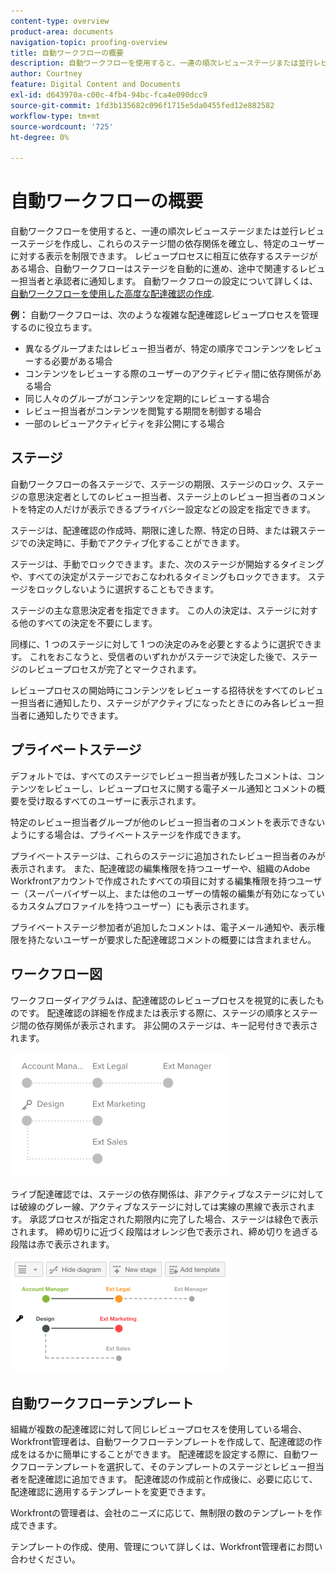 ```yaml
---
content-type: overview
product-area: documents
navigation-topic: proofing-overview
title: 自動ワークフローの概要
description: 自動ワークフローを使用すると、一連の順次レビューステージまたは並行レビューステージを作成し、これらのステージ間の依存関係を確立し、特定のユーザーに対する表示を制限できます。 レビュープロセスに相互に依存するステージがある場合、自動ワークフローはステージを自動的に進め、途中で関連するレビュー担当者と承認者に通知します。
author: Courtney
feature: Digital Content and Documents
exl-id: d643970a-c00c-4fb4-94bc-fca4e090dcc9
source-git-commit: 1fd3b135682c096f1715e5da0455fed12e882582
workflow-type: tm+mt
source-wordcount: '725'
ht-degree: 0%

---
```


# 自動ワークフローの概要

<!-- Audited: 01/2024 -->

自動ワークフローを使用すると、一連の順次レビューステージまたは並行レビューステージを作成し、これらのステージ間の依存関係を確立し、特定のユーザーに対する表示を制限できます。 レビュープロセスに相互に依存するステージがある場合、自動ワークフローはステージを自動的に進め、途中で関連するレビュー担当者と承認者に通知します。 自動ワークフローの設定について詳しくは、 [自動ワークフローを使用した高度な配達確認の作成](../../../review-and-approve-work/proofing/creating-proofs-within-workfront/create-automated-proof-workflow.md).

**例：**  自動ワークフローは、次のような複雑な配達確認レビュープロセスを管理するのに役立ちます。

* 異なるグループまたはレビュー担当者が、特定の順序でコンテンツをレビューする必要がある場合
* コンテンツをレビューする際のユーザーのアクティビティ間に依存関係がある場合
* 同じ人々のグループがコンテンツを定期的にレビューする場合
* レビュー担当者がコンテンツを閲覧する期間を制御する場合
* 一部のレビューアクティビティを非公開にする場合

## ステージ

自動ワークフローの各ステージで、ステージの期限、ステージのロック、ステージの意思決定者としてのレビュー担当者、ステージ上のレビュー担当者のコメントを特定の人だけが表示できるプライバシー設定などの設定を指定できます。

ステージは、配達確認の作成時、期限に達した際、特定の日時、または親ステージでの決定時に、手動でアクティブ化することができます。

ステージは、手動でロックできます。また、次のステージが開始するタイミングや、すべての決定がステージでおこなわれるタイミングもロックできます。 ステージをロックしないように選択することもできます。

ステージの主な意思決定者を指定できます。 この人の決定は、ステージに対する他のすべての決定を不要にします。

同様に、1 つのステージに対して 1 つの決定のみを必要とするように選択できます。 これをおこなうと、受信者のいずれかがステージで決定した後で、ステージのレビュープロセスが完了とマークされます。

レビュープロセスの開始時にコンテンツをレビューする招待状をすべてのレビュー担当者に通知したり、ステージがアクティブになったときにのみ各レビュー担当者に通知したりできます。

## プライベートステージ

デフォルトでは、すべてのステージでレビュー担当者が残したコメントは、コンテンツをレビューし、レビュープロセスに関する電子メール通知とコメントの概要を受け取るすべてのユーザーに表示されます。

特定のレビュー担当者グループが他のレビュー担当者のコメントを表示できないようにする場合は、プライベートステージを作成できます。

プライベートステージは、これらのステージに追加されたレビュー担当者のみが表示されます。 また、配達確認の編集権限を持つユーザーや、組織のAdobe Workfrontアカウントで作成されたすべての項目に対する編集権限を持つユーザー（スーパーバイザー以上、または他のユーザーの情報の編集が有効になっているカスタムプロファイルを持つユーザー）にも表示されます。

プライベートステージ参加者が追加したコメントは、電子メール通知や、表示権限を持たないユーザーが要求した配達確認コメントの概要には含まれません。

## ワークフロー図

ワークフローダイアグラムは、配達確認のレビュープロセスを視覚的に表したものです。 配達確認の詳細を作成または表示する際に、ステージの順序とステージ間の依存関係が表示されます。 非公開のステージは、キー記号付きで表示されます。

![intro-to-aw-example-diagram.png](assets/intro-to-aw-example-diagram-350x199.png)

ライブ配達確認では、ステージの依存関係は、非アクティブなステージに対しては破線のグレー線、アクティブなステージに対しては実線の黒線で表示されます。 承認プロセスが指定された期限内に完了した場合、ステージは緑色で表示されます。 締め切りに近づく段階はオレンジ色で表示され、締め切りを過ぎる段階は赤で表示されます。

![workflow_2.png](assets/workflow-2-350x183.png)

## 自動ワークフローテンプレート

組織が複数の配達確認に対して同じレビュープロセスを使用している場合、Workfront管理者は、自動ワークフローテンプレートを作成して、配達確認の作成をはるかに簡単にすることができます。 配達確認を設定する際に、自動ワークフローテンプレートを選択して、そのテンプレートのステージとレビュー担当者を配達確認に追加できます。 配達確認の作成前と作成後に、必要に応じて、配達確認に適用するテンプレートを変更できます。

Workfrontの管理者は、会社のニーズに応じて、無制限の数のテンプレートを作成できます。

テンプレートの作成、使用、管理について詳しくは、Workfront管理者にお問い合わせください。
